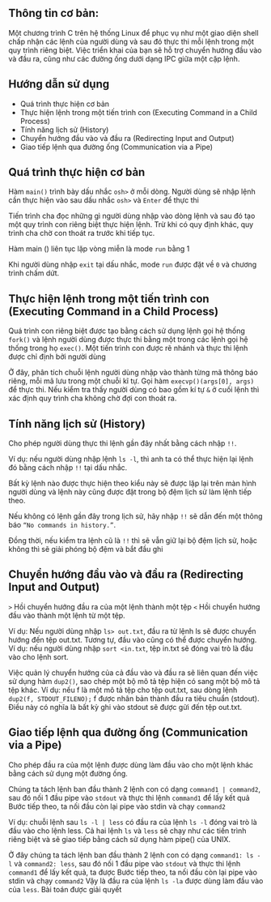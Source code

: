 ## Thông tin cơ bản:
Một chương trình C trên hệ thống Linux để phục vụ như một giao diện shell chấp nhận các lệnh của người dùng và sau đó thực thi mỗi lệnh trong một quy trình riêng biệt. Việc triển khai của bạn sẽ hỗ trợ chuyển hướng đầu vào và đầu ra, cũng như các đường ống dưới dạng IPC giữa một cặp lệnh.

## Hướng dẫn sử dụng
* Quá trình thực hiện cơ bản
* Thực hiện lệnh trong một tiến trình con (Executing Command in a Child Process)
* Tính năng lịch sử (History)
* Chuyển hướng đầu vào và đầu ra (Redirecting Input and Output)
* Giao tiếp lệnh qua đường ống (Communication via a Pipe)

## Quá trình thực hiện cơ bản 
Hàm `main()` trình bày dấu nhắc `osh>` ở mỗi dòng. Người dùng sẽ nhập lệnh cần thực hiện vào sau dấu nhắc `osh>` và `Enter` để thực thi

Tiến trình cha đọc những gì người dùng nhập vào dòng lệnh và sau đó tạo một quy trình con riêng biệt thực hiện lệnh. Trừ khi có quy định khác, quy trình cha chờ con thoát ra trước khi tiếp tục. 

Hàm main () liên tục lặp vòng miễn là mode `run` bằng 1

Khi người dùng nhập `exit` tại dấu nhắc, mode `run` được đặt về `0` và chương trình chấm dứt.

## Thực hiện lệnh trong một tiến trình con (Executing Command in a Child Process)
Quá trình con riêng biệt được tạo bằng cách sử dụng lệnh gọi hệ thống `fork()` và lệnh người dùng được thực thi bằng một trong các lệnh gọi hệ thống trong họ `exec()`. Một tiến trình con được rẽ nhánh và thực thi lệnh được chỉ định bởi người dùng

Ở đây, phân tích chuỗi lệnh người dùng nhập vào thành từng mã thông báo riêng, mỗi mã lưu trong một chuỗi kĩ tự. Gọi hàm `execvp()(args[0], args)` để thực thi. Nếu kiểm tra thấy người dùng có bao gồm kí tự `&` ở cuối lệnh thì xác định quy trình cha không chờ đợi con thoát ra.

## Tính năng lịch sử (History)
Cho phép người dùng thực thi lệnh gần đây nhất bằng cách nhập `!!`. 

Ví dụ: nếu người dùng nhập lệnh `ls -l`, thì anh ta có thể thực hiện lại lệnh đó bằng cách nhập `!!` tại dấu nhắc. 

Bất kỳ lệnh nào được thực hiện theo kiểu này sẽ được lặp lại trên màn hình người dùng và lệnh này cũng được đặt trong bộ đệm lịch sử làm lệnh tiếp theo. 

Nếu không có lệnh gần đây trong lịch sử, hãy nhập `!!` sẽ dẫn đến một thông báo `“No commands in history.”`.

Đồng thời, nếu kiểm tra lệnh cũ là `!!` thì sẽ vẫn giữ lại bộ đệm lịch sử, hoặc không thì sẽ giải phóng bộ đệm và bắt đầu ghi

## Chuyển hướng đầu vào và đầu ra (Redirecting Input and Output)
`>` Hồi chuyển hướng đầu ra của một lệnh thành một tệp 
`<` Hồi chuyển hướng đầu vào thành một lệnh từ một tệp. 

Ví dụ: Nếu người dùng nhập `ls> out.txt`, đầu ra từ lệnh ls sẽ được chuyển hướng đến tệp out.txt. 
Tương tự, đầu vào cũng có thể được chuyển hướng. 
Ví dụ: nếu người dùng nhập `sort <in.txt`, tệp in.txt sẽ đóng vai trò là đầu vào cho lệnh sort.

Việc quản lý chuyển hướng của cả đầu vào và đầu ra sẽ liên quan đến việc sử dụng hàm `dup2()`, sao chép một bộ mô tả tệp hiện có sang một bộ mô tả tệp khác. 
Ví dụ: nếu f là một mô tả tệp cho tệp out.txt, sau dòng lệnh `dup2(f, STDOUT_FILENO);` f được nhân bản thành đầu ra tiêu chuẩn (stdout). Điều này có nghĩa là bất kỳ ghi vào stdout sẽ được gửi đến tệp out.txt.

## Giao tiếp lệnh qua đường ống (Communication via a Pipe)
Cho phép đầu ra của một lệnh được dùng làm đầu vào cho một lệnh khác bằng cách sử dụng một đường ống. 

Chúng ta tách lệnh ban đầu thành 2 lệnh con có dạng `command1 | command2`, sau đó nối 1 đầu pipe vào `stdout` và thực thi lệnh `command1` để lấy kết quả
Bước tiếp theo, ta nối đầu còn lại pipe vào stdin và chạy `command2`

Ví dụ: chuỗi lệnh sau `ls -l | less` có đầu ra của lệnh `ls -l` đóng vai trò là đầu vào cho lệnh less. 
Cả hai lệnh `ls` và `less` sẽ chạy như các tiến trình riêng biệt và sẽ giao tiếp bằng cách sử dụng hàm pipe() của UNIX. 

Ở đây chúng ta tách lệnh ban đầu thành 2 lệnh con có dạng `command1: ls -l` và `command2: less`, sau đó nối 1 đầu pipe vào `stdout` và thực thi lệnh `command1` để lấy kết quả, ta được 
Bước tiếp theo, ta nối đầu còn lại pipe vào stdin và chạy `command2`
Vậy là đầu ra của lệnh `ls -la` được dùng làm đầu vào của `less`. Bài toán được giải quyết
